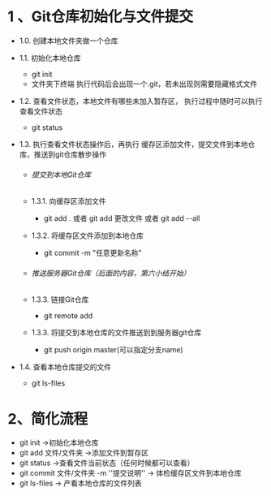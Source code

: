 # 1 、Git仓库初始化与文件提交

- 1.0. 创建本地文件夹做一个仓库

* 1.1. 初始化本地仓库
  * git init
  * 文件夹下终端 执行代码后会出现一个.git，若未出现则需要隐藏格式文件


* 1.2. 查看文件状态，本地文件有哪些未加入暂存区， 执行过程中随时可以执行查看文件状态
  * git status

+ 1.3. 执行查看文件状态操作后，再执行 缓存区添加文件，提交文件到本地仓库，推送到git仓库散步操作

  + ###### 提交到本地Git仓库

  + 1.3.1. 向缓存区添加文件

    + git add . 或者 git add 更改文件 或者 git add --all

  + 1.3.2. 将缓存区文件添加到本地仓库

    + git commit -m "任意更新名称"

  + ###### 推送服务器Git仓库（后面的内容，第六小结开始）

  + 1.3.3. 链接Git仓库

    +  git remote add <name> <url>

  + 1.3.3. 将提交到本地仓库的文件推送到到服务器git仓库

    + git push origin master(可以指定分支name)

+ 1.4. 查看本地仓库提交的文件

  + git ls-files

# 2、简化流程

+ git init    ->初始化本地仓库
+ git add 文件/文件夹    ->添加文件到暂存区
+ git status  ->查看文件当前状态（任何时候都可以查看）
+ git commit 文件/文件夹 -m ''提交说明''  -> 体检缓存区文件到本地仓库
+ git ls-files  -> 产看本地仓库的文件列表